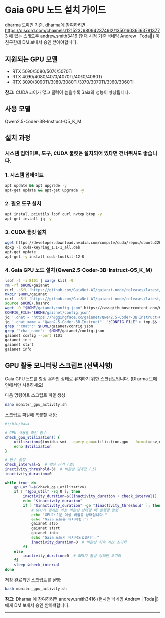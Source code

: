 # Gaia GPU 노드 설치 가이드
dharma 도메인 기준. dharma에 참여하려면 https://discord.com/channels/1215232680942374912/1350160366637813773 에 있는 스레드주 andrew.smith3416 (현재 시점 기준 닉네임 Andrew | Toda🌱) 이친구한테 DM 보내서 승인 받아야합니다.

## 지원되는 GPU 모델
- RTX 5090/5080/5070/5070Ti
- RTX 4090/4080/4070/4070Ti/4060/4060Ti
- RTX 3090/3090Ti/3080/3080Ti/3070/3070Ti/3060/3060Ti

**참고:** CUDA 코어가 많고 클럭이 높을수록 Gaia의 성능이 향상됩니다.

## 사용 모델
Qwen2.5-Coder-3B-Instruct-Q5_K_M

## 설치 과정

### 시스템 업데이트, 도구, CUDA 툴킷은 설치되어 있다면 건너뛰셔도 좋습니다.

### 1. 시스템 업데이트
```bash
apt update && apt upgrade -y
apt-get update && apt-get upgrade -y
```

### 2. 필요 도구 설치
```bash
apt install pciutils lsof curl nvtop btop -y
apt-get install jq -y
```

### 3. CUDA 툴킷 설치
```bash
wget https://developer.download.nvidia.com/compute/cuda/repos/ubuntu2204/x86_64/cuda-keyring_1.1-1_all.deb
dpkg -i cuda-keyring_1.1-1_all.deb
apt-get update
apt-get -y install cuda-toolkit-12-8
```

### 4. Gaia GPU 노드 설치 (Qwen2.5-Coder-3B-Instruct-Q5_K_M)
```bash
lsof -t -i:8101 | xargs kill -9
rm -rf $HOME/gaianet
curl -sSfL 'https://github.com/GaiaNet-AI/gaianet-node/releases/latest/download/uninstall.sh' | bash
mkdir $HOME/gaianet
curl -sSfL 'https://github.com/GaiaNet-AI/gaianet-node/releases/latest/download/install.sh' | bash -s -- --ggmlcuda 12
source $HOME/.bashrc
wget -O "$HOME/gaianet/config.json" https://raw.githubusercontent.com/GaiaNet-AI/node-configs/main/qwen-2.5-coder-7b-instruct_rustlang/config.json
CONFIG_FILE="$HOME/gaianet/config.json"
jq '.chat = "https://huggingface.co/gaianet/Qwen2.5-Coder-3B-Instruct-GGUF/resolve/main/Qwen2.5-Coder-3B-Instruct-Q5_K_M.gguf"' "$CONFIG_FILE" > tmp.$$.json && mv tmp.$$.json "$CONFIG_FILE"
jq '.chat_name = "Qwen2.5-Coder-3B-Instruct"' "$CONFIG_FILE" > tmp.$$.json && mv tmp.$$.json "$CONFIG_FILE"
grep '"chat":' $HOME/gaianet/config.json
grep '"chat_name":' $HOME/gaianet/config.json
gaianet config --port 8101
gaianet init
gaianet start
gaianet info
```

## GPU 활동 모니터링 스크립트 (선택사항)

Gaia GPU 노드를 항상 온라인 상태로 유지하기 위한 스크립트입니다. (Dharma 도메인에서만 사용하세요)

다음 명령어로 스크립트 파일 생성
```bash
nano monitor_gpu_activity.sh
```

스크립트 파일에 복붙할 내용:

```bash
#!/bin/bash

# GPU 사용률 확인 함수
check_gpu_utilization() {
    utilization=$(nvidia-smi --query-gpu=utilization.gpu --format=csv,noheader,nounits)
    echo $utilization
}

# 변수 설정
check_interval=5  # 확인 간격 (초)
inactivity_threshold=30  # 비활성 임계값 (초)
inactivity_duration=0

while true; do
    gpu_util=$(check_gpu_utilization)
    if [ "$gpu_util" -eq 0 ]; then
        inactivity_duration=$((inactivity_duration + check_interval))
        echo "$inactivity_duration"
        if [ "$inactivity_duration" -ge "$inactivity_threshold" ]; then
            # GPU가 임계값 이상 비활성 상태일 때 실행할 명령
            echo "GPU가 1분 이상 비활성 상태입니다."
            echo "Gaia 노드를 재시작합니다."
            gaianet stop
            gaianet start
            gaianet info
            echo "Gaia 노드가 재시작되었습니다."
            inactivity_duration=0  # 비활성 지속 시간 초기화
        fi
    else
        inactivity_duration=0  # GPU가 활성 상태면 초기화
    fi
    sleep $check_interval
done
```

저장 완료되면 스크립트를 실행:
```bash
bash monitor_gpu_activity.sh
```

**참고:** Dharma 에 참여하려면 andrew.smith3416 (현시점 닉네임 Andrew | Toda🌱)에게 DM 보내서 승인 받아야합니다.

---
